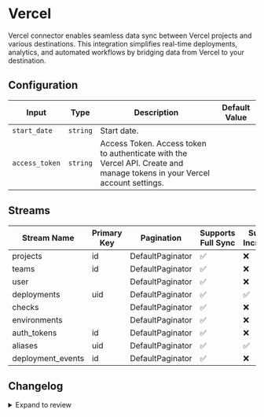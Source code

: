 # Vercel
 Vercel connector  enables seamless data sync between Vercel projects and various destinations. This integration simplifies real-time deployments, analytics, and automated workflows by bridging data from Vercel to your destination.

## Configuration

| Input | Type | Description | Default Value |
|-------|------|-------------|---------------|
| `start_date` | `string` | Start date.  |  |
| `access_token` | `string` | Access Token. Access token to authenticate with the Vercel API. Create and manage tokens in your Vercel account settings. |  |

## Streams
| Stream Name | Primary Key | Pagination | Supports Full Sync | Supports Incremental |
|-------------|-------------|------------|---------------------|----------------------|
| projects | id | DefaultPaginator | ✅ |  ❌  |
| teams | id | DefaultPaginator | ✅ |  ❌  |
| user |  | DefaultPaginator | ✅ |  ❌  |
| deployments | uid | DefaultPaginator | ✅ |  ✅  |
| checks |  | DefaultPaginator | ✅ |  ❌  |
| environments |  | DefaultPaginator | ✅ |  ❌  |
| auth_tokens | id | DefaultPaginator | ✅ |  ❌  |
| aliases | uid | DefaultPaginator | ✅ |  ✅  |
| deployment_events | id | DefaultPaginator | ✅ |  ❌  |

## Changelog

<details>
  <summary>Expand to review</summary>

| Version          | Date              | Pull Request | Subject        |
|------------------|-------------------|--------------|----------------|
| 0.0.37 | 2025-10-14 | [67949](https://github.com/airbytehq/airbyte/pull/67949) | Update dependencies |
| 0.0.36 | 2025-10-07 | [67333](https://github.com/airbytehq/airbyte/pull/67333) | Update dependencies |
| 0.0.35 | 2025-09-30 | [66451](https://github.com/airbytehq/airbyte/pull/66451) | Update dependencies |
| 0.0.34 | 2025-09-09 | [65661](https://github.com/airbytehq/airbyte/pull/65661) | Update dependencies |
| 0.0.33 | 2025-08-24 | [65487](https://github.com/airbytehq/airbyte/pull/65487) | Update dependencies |
| 0.0.32 | 2025-08-09 | [64356](https://github.com/airbytehq/airbyte/pull/64356) | Update dependencies |
| 0.0.31 | 2025-07-26 | [64063](https://github.com/airbytehq/airbyte/pull/64063) | Update dependencies |
| 0.0.30 | 2025-07-20 | [63689](https://github.com/airbytehq/airbyte/pull/63689) | Update dependencies |
| 0.0.29 | 2025-07-12 | [63189](https://github.com/airbytehq/airbyte/pull/63189) | Update dependencies |
| 0.0.28 | 2025-07-05 | [62686](https://github.com/airbytehq/airbyte/pull/62686) | Update dependencies |
| 0.0.27 | 2025-06-28 | [62213](https://github.com/airbytehq/airbyte/pull/62213) | Update dependencies |
| 0.0.26 | 2025-06-21 | [61765](https://github.com/airbytehq/airbyte/pull/61765) | Update dependencies |
| 0.0.25 | 2025-06-15 | [61175](https://github.com/airbytehq/airbyte/pull/61175) | Update dependencies |
| 0.0.24 | 2025-05-24 | [60775](https://github.com/airbytehq/airbyte/pull/60775) | Update dependencies |
| 0.0.23 | 2025-05-10 | [59912](https://github.com/airbytehq/airbyte/pull/59912) | Update dependencies |
| 0.0.22 | 2025-05-04 | [59564](https://github.com/airbytehq/airbyte/pull/59564) | Update dependencies |
| 0.0.21 | 2025-04-26 | [58950](https://github.com/airbytehq/airbyte/pull/58950) | Update dependencies |
| 0.0.20 | 2025-04-19 | [58553](https://github.com/airbytehq/airbyte/pull/58553) | Update dependencies |
| 0.0.19 | 2025-04-13 | [58036](https://github.com/airbytehq/airbyte/pull/58036) | Update dependencies |
| 0.0.18 | 2025-04-05 | [57462](https://github.com/airbytehq/airbyte/pull/57462) | Update dependencies |
| 0.0.17 | 2025-03-29 | [56867](https://github.com/airbytehq/airbyte/pull/56867) | Update dependencies |
| 0.0.16 | 2025-03-22 | [56275](https://github.com/airbytehq/airbyte/pull/56275) | Update dependencies |
| 0.0.15 | 2025-03-08 | [55616](https://github.com/airbytehq/airbyte/pull/55616) | Update dependencies |
| 0.0.14 | 2025-03-01 | [55107](https://github.com/airbytehq/airbyte/pull/55107) | Update dependencies |
| 0.0.13 | 2025-02-22 | [54460](https://github.com/airbytehq/airbyte/pull/54460) | Update dependencies |
| 0.0.12 | 2025-02-15 | [54040](https://github.com/airbytehq/airbyte/pull/54040) | Update dependencies |
| 0.0.11 | 2025-02-08 | [53518](https://github.com/airbytehq/airbyte/pull/53518) | Update dependencies |
| 0.0.10 | 2025-02-01 | [53112](https://github.com/airbytehq/airbyte/pull/53112) | Update dependencies |
| 0.0.9 | 2025-01-25 | [52398](https://github.com/airbytehq/airbyte/pull/52398) | Update dependencies |
| 0.0.8 | 2025-01-18 | [51992](https://github.com/airbytehq/airbyte/pull/51992) | Update dependencies |
| 0.0.7 | 2025-01-11 | [51441](https://github.com/airbytehq/airbyte/pull/51441) | Update dependencies |
| 0.0.6 | 2024-12-28 | [50822](https://github.com/airbytehq/airbyte/pull/50822) | Update dependencies |
| 0.0.5 | 2024-12-21 | [50373](https://github.com/airbytehq/airbyte/pull/50373) | Update dependencies |
| 0.0.4 | 2024-12-14 | [49786](https://github.com/airbytehq/airbyte/pull/49786) | Update dependencies |
| 0.0.3 | 2024-12-12 | [49421](https://github.com/airbytehq/airbyte/pull/49421) | Update dependencies |
| 0.0.2 | 2024-11-04 | [48270](https://github.com/airbytehq/airbyte/pull/48270) | Update dependencies |
| 0.0.1 | 2024-10-22 | | Initial release by [@bishalbera](https://github.com/bishalbera) via Connector Builder |

</details>
